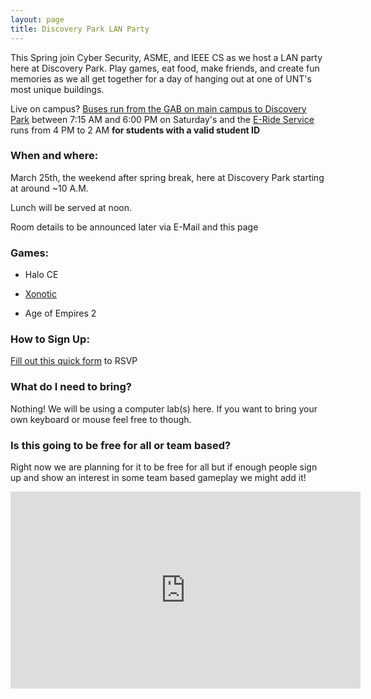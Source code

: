 ```yaml
---
layout: page
title: Discovery Park LAN Party
---
```


This Spring join Cyber Security, ASME, and IEEE CS as we host a LAN party here at Discovery Park.
Play games, eat food, make friends, and create fun memories as we all get together for a day
of hanging out at one of UNT's most unique buildings.

Live on campus? [Buses run from the GAB on main campus to Discovery Park](http://transportation.unt.edu/transit/maps-routes/discovery-park) between
7:15 AM and  6:00 PM on Saturday's and the [E-Ride Service](http://transportation.unt.edu/content/e-ride-service) runs from 4 PM to 2 AM
**for students with a valid student ID**

### When and where:

March 25th, the weekend after spring break, here at Discovery Park starting at around ~10 A.M.

Lunch will be served at noon.

Room details to be announced later via E-Mail and this page

### Games:

* Halo CE

* [Xonotic](http://www.xonotic.org/)

* Age of Empires 2

### How to Sign Up:

[Fill out this quick form](https://goo.gl/forms/aAldM5fls0DVY5mX2) to RSVP

### What do I need to bring?

Nothing! We will be using a computer lab(s) here. If you want to bring your own
keyboard or mouse feel free to though.

### Is this going to be free for all or team based?

Right now we are planning for it to be free for all but if enough people sign up
and show an interest in some team based gameplay we might add it!

<center>
<iframe width="560" height="315" src="https://www.youtube.com/embed/2gmQYBZPV7g" frameborder="0" allowfullscreen></iframe>
</center>

